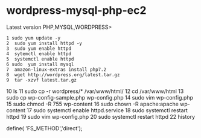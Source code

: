 # wordpress-mysql-php-ec2
 Latest version PHP,MYSQL,WORDPRESS>

    1 sudo yum update -y
    2  sudo yum install httpd -y
    3  sudo yum enable httpd
    4  sytemctl enable httpd
    5  systemctl enable httpd
    6 sudo  yum install mysql
    7  amazon-linux-extras install php7.2
    8  wget http://wordpress.org/latest.tar.gz
    9  tar -xzvf latest.tar.gz
   10  ls
   11  sudo cp -r wordpress/* /var/www/html/
   12  cd /var/www/html
   13  sudo cp wp-config-sample.php wp-config.php
   14  sudo vim wp-config.php
   15  sudo chmod -R 755 wp-content
   16  sudo chown -R apache:apache wp-content
   17  sudo systemctl enable httpd.service
   18  sudo systemctl restart httpd
   19  sudo vim wp-config.php
   20  sudo systemctl restart httpd
   22  history

define( 'FS_METHOD','direct');
